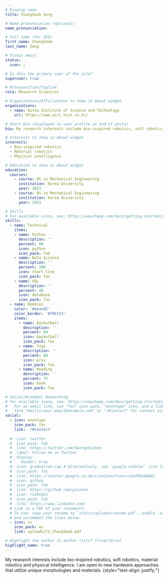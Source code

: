 ```yaml
---
# Display name
title: ChangSeob Song

# Name pronunciation (optional)
name_pronunciation: 

# Full name (for SEO)
first_name: ChangSeob
last_name: Song

# Status emoji
status:
  icon: ☕️

# Is this the primary user of the site?
superuser: true

# Role/position/tagline
role: Research Scientist

# Organizations/Affiliations to show in About widget
organizations:
  - name: Korea Institute of Science and Technology
    url: https://www.airi.kist.re.kr/

# Short bio (displayed in user profile at end of posts)
bio: My research interests include bio-inspired robotics, soft robotics, material robotics and physical intelligence.

# Interests to show in About widget
interests:
  - Bio-inspired robotics
  - Material robotics
  - Physical intelligence

# Education to show in About widget
education:
  courses:
    - course: MS in Mechanical Engineering
      institution: Korea University
      year: 2023
    - course: BS in Mechanical Engineering
      institution: Korea University
      year: 2021

# Skills
# For available icons, see: https://wowchemy.com/docs/getting-started/page-builder/#icons
skills:
  - name: Technical
    items:
    - name: Python
      description: ''
      percent: 80
      icon: python
      icon_pack: fab
    - name: Data Science
      description: ''
      percent: 100
      icon: chart-line
      icon_pack: fas
    - name: SQL
      description: ''
      percent: 40
      icon: database
      icon_pack: fas
  - name: Hobbies
    color: '#eeac02'
    color_border: '#f0bf23'
    items:
      - name: Basketball
        description: ''
        percent: 60
        icon: basketball
        icon_pack: fas
      - name: Yoga
        description: ''
        percent: 80
        icon: pray
        icon_pack: fas
      - name: Reading
        description: ''
        percent: 75
        icon: book
        icon_pack: fas

# Social/Academic Networking
# For available icons, see: https://wowchemy.com/docs/getting-started/page-builder/#icons
#   For an email link, use "fas" icon pack, "envelope" icon, and a link in the
#   form "mailto:your-email@example.com" or "/#contact" for contact widget.
social:
  - icon: envelope
    icon_pack: fas
    link: '/#contact'
  
  #- icon: twitter
  #  icon_pack: fab
  #  link: https://twitter.com/GeorgeCushen
  #  label: Follow me on Twitter
  #  display:
  #    header: true
  #- icon: graduation-cap # Alternatively, use `google-scholar` icon from `ai` icon pack
  #  icon_pack: fas
  #  link: https://scholar.google.co.uk/citations?user=sIwtMXoAAAAJ
  #- icon: github
  #  icon_pack: fab
  #  link: https://github.com/gcushen
  #- icon: linkedin
  #  icon_pack: fab
  #  link: https://www.linkedin.com/ 
  # Link to a PDF of your resume/CV.
  # To use: copy your resume to `static/uploads/resume.pdf`, enable `ai` icons in `params.yaml`,
  # and uncomment the lines below.
  - icon: cv
    icon_pack: ai
    link: uploads/CV_ChangSeob.pdf

# Highlight the author in author lists? (true/false)
highlight_name: true
---
```


My research interests include bio-inspired robotics, soft robotics, material robotics and physical intelligence. I am open to new hardware approaches that utilize unique morphologies and materials.
{style="text-align: justify;"}
